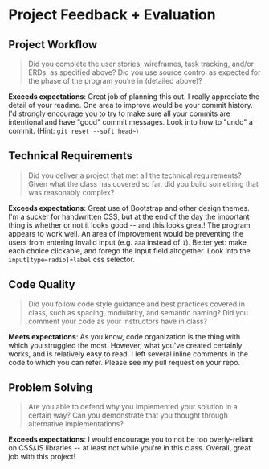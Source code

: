 # Project Feedback + Evaluation

## Project Workflow

>Did you complete the user stories, wireframes, task tracking, and/or ERDs, as specified above? Did you use source control as expected for the phase of the program you’re in (detailed above)?

**Exceeds expectations**: Great job of planning this out. I really appreciate the detail of your readme. One area to improve would be your commit history. I'd strongly encourage you to try to make sure all your commits are intentional and have "good" commit messages. Look into how to "undo" a commit. (Hint: `git reset --soft head~`)

## Technical Requirements

>Did you deliver a project that met all the technical requirements? Given what the class has covered so far, did you build something that was reasonably complex?

**Exceeds expectations**: Great use of Bootstrap and other design themes. I'm a sucker for handwritten CSS, but at the end of the day the important thing is whether or not it looks good -- and this looks great! The program appears to work well. An area of improvement would be preventing the users from entering invalid input (e.g. `aaa` instead of `1`). Better yet: make each choice clickable, and forego the input field altogether. Look into the `input[type=radio]+label` css selector.

## Code Quality

>Did you follow code style guidance and best practices covered in class, such as spacing, modularity, and semantic naming? Did you comment your code as your instructors have in class?

**Meets expectations**: As you know, code organization is the thing with which you struggled the most. However, what you've created certainly works, and is relatively easy to read. I left several inline comments in the code to which you can refer. Please see my pull request on your repo.

## Problem Solving

>Are you able to defend why you implemented your solution in a certain way? Can you demonstrate that you thought through alternative implementations?

**Exceeds expectations**: I would encourage you to not be too overly-reliant on CSS/JS libraries -- at least not while you're in this class. Overall, great job with this project!
